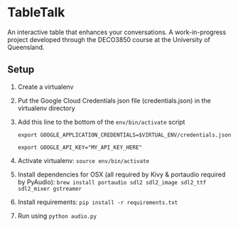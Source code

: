 # TableTalk
An interactive table that enhances your conversations.
A work-in-progress project developed through the DECO3850 course at the University of Queensland.

## Setup
1. Create a virtualenv
2. Put the Google Cloud Credentials json file (credentials.json) in the virtualenv directory
3. Add this line to the bottom of the `env/bin/activate` script

      ```export GOOGLE_APPLICATION_CREDENTIALS=$VIRTUAL_ENV/credentials.json```
      
      ```export GOOGLE_API_KEY="MY_API_KEY_HERE"```
 
4. Activate virtualenv: `source env/bin/activate`
5. Install dependencies for OSX (all required by Kivy & portaudio required by PyAudio): `brew install portaudio sdl2 sdl2_image sdl2_ttf sdl2_mixer gstreamer`
6. Install requirements: `pip install -r requirements.txt`
7. Run using `python audio.py`
